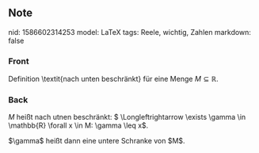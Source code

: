 ## Note
nid: 1586602314253
model: LaTeX
tags: Reele, wichtig, Zahlen
markdown: false

### Front
Definition \textit{nach unten beschränkt} für eine Menge $M \subseteq \mathbb{R}$.

### Back
$M$ heißt nach utnen beschränkt: $ \Longleftrightarrow \exists
\gamma \in \mathbb{R} \forall x \in M: \gamma \leq x$.
<div>
  $\gamma$ heißt dann eine untere Schranke von $M$.
</div>
